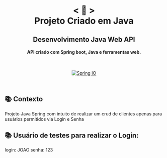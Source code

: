 <h1 align="center">
    < 📜 > <br>
Projeto Criado em Java
</h1>
    <h2 align="center">
    Desenvolvimento Java Web API
    </h2>
<h4 align="center">
API criado com Spring boot, Java e ferramentas web.
</h4>
<br>
<p align="center">
  <a href="https://spring.io/">
    <img alt="Spring IO" src="https://img.shields.io/badge/spring with Java-Dev.web-green">
  </a>
</p>
<br>

## 📚 Contexto
Projeto Java Spring com intuito de realizar um crud de clientes apenas para usuários permitidos via Login e Senha

## 📚 Usuário de testes para realizar o Login:
login: JOAO
senha: 123
